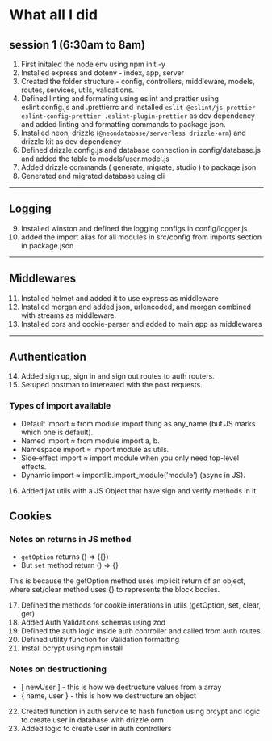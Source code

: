 # What all I did

## session 1 (6:30am to 8am)

1. First initaled the node env using npm init -y
2. Installed express and dotenv - index, app, server
3. Created the folder structure - config, controllers, middleware, models, routes, services, utils, validations.
4. Defined linting and formating using eslint and prettier using eslint.config.js and .prettierrc and installed `eslit @eslint/js prettier eslint-config-prettier .eslint-plugin-prettier` as dev dependency and added linting and formatting commands to package json.
5. Installed neon, drizzle (`@neondatabase/serverless drizzle-orm`) and drizzle kit as dev dependency
6. Defined drizzle.config.js and database connection in config/database.js and added the table to models/user.model.js
7. Added drizzle commands ( generate, migrate, studio ) to package json
8. Generated and migrated database using cli

---

## Logging

9. Installed winston and defined the logging configs in config/logger.js
10. added the import alias for all modules in src/config from imports section in package json

---

## Middlewares

11. Installed helmet and added it to use express as middleware
12. Installed morgan and added json, urlencoded, and morgan combined with streams as middleware.
13. Installed cors and cookie-parser and added to main app as middlewares

---

## Authentication

14. Added sign up, sign in and sign out routes to auth routers.
15. Setuped postman to intereated with the post requests.

### Types of import available

- Default import ≈ from module import thing as any_name (but JS marks which one is default).
- Named import ≈ from module import a, b.
- Namespace import ≈ import module as utils.
- Side‑effect import ≈ import module when you only need top-level effects.
- Dynamic import ≈ importlib.import_module('module') (async in JS).

16. Added jwt utils with a JS Object that have sign and verify methods in it.

## Cookies

### Notes on returns in JS method

- `getOption` returns () => ({})
- But `set` method return () => {}

This is because the getOption method uses implicit return of an object, where set/clear method uses {} to represents the block bodies.

17. Defined the methods for cookie interations in utils (getOption, set, clear, get)
18. Added Auth Validations schemas using zod
19. Defined the auth logic inside auth controller and called from auth routes
20. Defined utility function for Validation formatting
21. Install bcrypt using npm install

### Notes on destructioning

- [ newUser ] - this is how we destructure values from a array
- { name, user } - this is how we destructure an object

22. Created function in auth service to hash function using brcypt and logic to create user in database with drizzle orm
23. Added logic to create user in auth controllers
